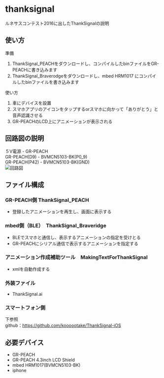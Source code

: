 # thanksignal
ルネサスコンテスト2016に出したThankSignalの説明

## 使い方
準備  

1. ThankSignal_PEACHをダウンロードし、コンパイルしたbinファイルをGR-PEACHに書き込みます
2. ThankSignal_Braverodgeをダウンロードし、mbed HRM1017 にコンパイルしたbinファイルを書き込みます

使い方  

1. 車にデバイスを設置
2. スマホアプリのアイコンをタップするorスマホに向かって「ありがとう」と音声認識させる
3. GR-PEACHのLCD上にアニメーションが表示される

## 回路図の説明
５V電源 - GR-PEACH  
GR-PEACH(D9) - BVMCN5103-BK(P0_9)  
GR-PEACH(P42) - BVMCN5103-BK(GND)  
![回路図](https://github.com/hoshiimo28/thanksignal/blob/master/ThankSignal%E5%9B%9E%E8%B7%AF%E6%A7%8B%E6%88%90.jpg?raw=true "回路図")


## ファイル構成
### GR-PEACH側 ThankSignal_PEACH
*  登録したアニメーションを再生し、画面に表示する

### mbed側（BLE）　ThankSignal_Braveridge
* BLEでスマホと通信し、表示するアニメーションの指定を受けとる
* GR-PEACHにシリアル通信で表示するアニメーションを指定する

### アニメーション作成補助ツール　MakingTextForThankSignal
* xmlを自動作成する

### 外装ファイル
* ThankSignal.ai

### スマートフォン側
下参照  
github：https://github.com/koooootake/ThankSignal-iOS

## 必要デバイス
* GR-PEACH
* GR-PEACH 4.3inch LCD Shield
* mbed HRM1017(BVMCN5103-BK)
* iphone

